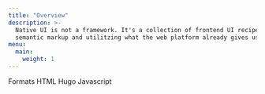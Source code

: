 ```yaml
---
title: "Overview"
description: >- 
  Native UI is not a framework. It's a collection of frontend UI recipes for building accessible, performant and responsive web pages. We do this by focussing on 
  semantic markup and utilitzing what the web platform already gives us. Why reinvent the wheel? Native UI is also built with progressive inhancement in mind. Start Simple and build your way up. Our HTML library is only #kb because we add a very thin yet maticulous layer of CSS for styling over the HTML. We also add some Javascript as a progressive enhancement to HTML. This means, your site WILL run without front-end JS. Of course, you can add your own code but Native UI serves a well formatted starting point to your project. We've also added support for the Hugo Static Site Generator, and native Javascript Web Components. Why we love Hugo. It's fast. It provides ways of code splitting and adding dynamic functionality to your HTML. Why we love Javascript Components. Most modern websites use some kind of frontend framework, Vue, Angular, React. Unfortuantely each framework has it's own set of baggage. Web Components can be shared accross any developer environment and work very closely to framework components while delevering much less code to the frontend. The beauty of Native UI is that as the web platform grows our library will also grow and add new features. 
menu:
  main:
    weight: 1
---
```


Formats
  HTML
  Hugo
  Javascript